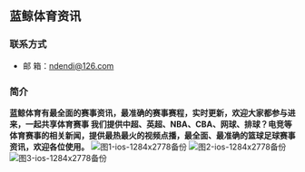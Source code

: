 ## 蓝鲸体育资讯
### 联系方式 
- 邮 箱：ndendi@126.com

### 简介
**蓝鲸体育有最全面的赛事资讯，最准确的赛事赛程，实时更新，欢迎大家都参与进来，一起共享体育赛事
我们提供中超、英超、NBA、CBA、网球、排球？电竞等体育赛事的相关新闻，提供最热最火的视频点播，最全面、最准确的篮球足球赛事资讯，欢迎各位使用。**
![图1-ios-1284x2778备份](https://user-images.githubusercontent.com/19528053/174275097-7bfc8719-124e-4ef3-b749-6af53a1d6ddd.png)
![图2-ios-1284x2778备份](https://user-images.githubusercontent.com/19528053/174275113-6c0913f8-4351-48fb-a446-ae957f5c8a1a.png)
![图3-ios-1284x2778备份](https://user-images.githubusercontent.com/19528053/174275133-697f6222-c745-4d7f-b030-1ddaf941c010.png)
